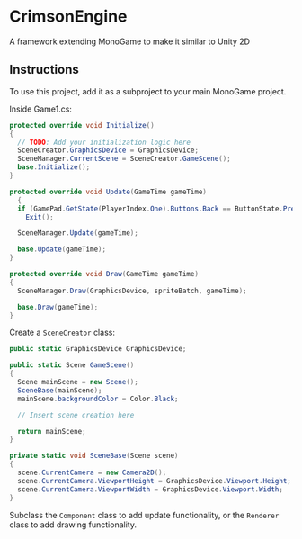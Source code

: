 # CrimsonEngine
A framework extending MonoGame to make it similar to Unity 2D

## Instructions
To use this project, add it as a subproject to your main MonoGame project.

Inside Game1.cs:
```C#
protected override void Initialize()
{
  // TODO: Add your initialization logic here
  SceneCreator.GraphicsDevice = GraphicsDevice;
  SceneManager.CurrentScene = SceneCreator.GameScene();
  base.Initialize();
}

protected override void Update(GameTime gameTime)
  {
  if (GamePad.GetState(PlayerIndex.One).Buttons.Back == ButtonState.Pressed || Keyboard.GetState().IsKeyDown(Keys.Escape))
    Exit();

  SceneManager.Update(gameTime);

  base.Update(gameTime);
}

protected override void Draw(GameTime gameTime)
{
  SceneManager.Draw(GraphicsDevice, spriteBatch, gameTime);

  base.Draw(gameTime);
}
```

Create a ```SceneCreator``` class:

```C#
public static GraphicsDevice GraphicsDevice;

public static Scene GameScene()
{
  Scene mainScene = new Scene();
  SceneBase(mainScene);
  mainScene.backgroundColor = Color.Black;

  // Insert scene creation here

  return mainScene;
}

private static void SceneBase(Scene scene)
{
  scene.CurrentCamera = new Camera2D();
  scene.CurrentCamera.ViewportHeight = GraphicsDevice.Viewport.Height;
  scene.CurrentCamera.ViewportWidth = GraphicsDevice.Viewport.Width;
}
```

Subclass the ```Component``` class to add update functionality, or the ```Renderer``` class to add drawing functionality.
